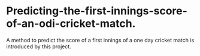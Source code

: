 # Predicting-the-first-innings-score-of-an-odi-cricket-match.
A method to predict the score of a first innings of a one day cricket match is introduced by this project.

